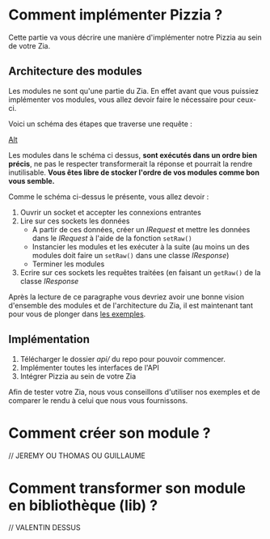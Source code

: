 
# Comment implémenter Pizzia ?
Cette partie va vous décrire une manière d'implémenter notre Pizzia au sein de votre Zia.
## Architecture des modules
Les modules ne sont qu'une partie du Zia. En effet avant que vous puissiez implémenter vos modules, vous allez devoir faire le nécessaire pour ceux-ci.  

Voici un schéma des étapes que traverse une requête :  

[Alt](https://imgur.com/bvjzFcT "Schéma requête Pizzia")

Les modules dans le schéma ci dessus, **sont exécutés dans un ordre bien précis**, ne pas le respecter transformerait la réponse et pourrait la rendre inutilisable. **Vous êtes libre de stocker l'ordre de vos modules comme bon vous semble.**

Comme le schéma ci-dessus le présente, vous allez devoir :
 1. Ouvrir un socket et accepter les connexions entrantes
 2. Lire sur ces sockets les données
	 - A partir de ces données, créer un *IRequest* et mettre les données dans le *IRequest* à l'aide de la fonction ```setRaw() ```
	 - Instancier les modules et les exécuter à la suite (au moins un des modules doit faire un ```setRaw()``` dans une classe *IResponse*)
	 - Terminer les modules
3. Ecrire sur ces sockets les requêtes traitées (en faisant un ```getRaw()``` de la classe *IResponse*

Après la lecture de ce paragraphe vous devriez avoir une bonne vision d'ensemble des modules et de l'architecture du Zia, il est maintenant tant pour vous de plonger dans [les exemples](https://github.com/ThomFree/Pizzia/tree/master/mods).

## Implémentation
1. Télécharger le dossier *api/* du repo pour pouvoir commencer.
2. Implémenter toutes les interfaces de l'API
3. Intégrer Pizzia au sein de votre Zia

Afin de tester votre Zia, nous vous conseillons d'utiliser nos exemples et de comparer le rendu à celui que nous vous fournissons.
# Comment créer son module ?
// JEREMY OU THOMAS OU GUILLAUME

# Comment transformer son module en bibliothèque (lib) ?
// VALENTIN DESSUS